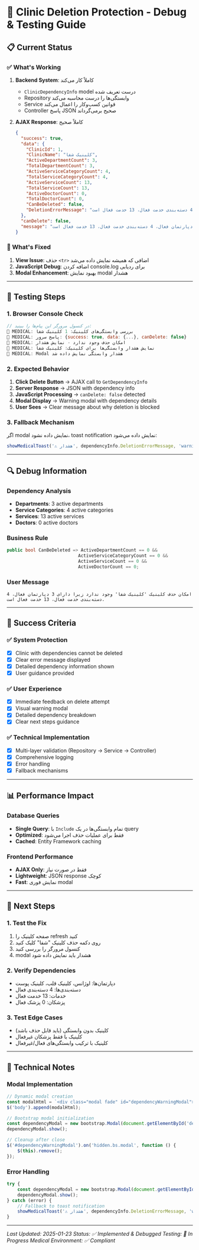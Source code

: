 # 🏥 Clinic Deletion Protection - Debug & Testing Guide

## 📋 **Current Status**

### **✅ What's Working**
1. **Backend System**: کاملاً کار می‌کند
   - `ClinicDependencyInfo` model درست تعریف شده
   - Repository وابستگی‌ها را درست محاسبه می‌کند
   - Service قوانین کسب‌وکار را اعمال می‌کند
   - Controller پاسخ JSON صحیح برمی‌گرداند

2. **AJAX Response**: کاملاً صحیح
   ```json
   {
     "success": true,
     "data": {
       "ClinicId": 1,
       "ClinicName": "کلینیک شفا",
       "ActiveDepartmentCount": 3,
       "TotalDepartmentCount": 3,
       "ActiveServiceCategoryCount": 4,
       "TotalServiceCategoryCount": 4,
       "ActiveServiceCount": 13,
       "TotalServiceCount": 13,
       "ActiveDoctorCount": 0,
       "TotalDoctorCount": 0,
       "CanBeDeleted": false,
       "DeletionErrorMessage": "امکان حذف کلینیک 'کلینیک شفا' وجود ندارد زیرا دارای 3 دپارتمان فعال، 4 دسته‌بندی خدمت فعال، 13 خدمت فعال است."
     },
     "canDelete": false,
     "message": "امکان حذف کلینیک 'کلینیک شفا' وجود ندارد زیرا دارای 3 دپارتمان فعال، 4 دسته‌بندی خدمت فعال، 13 خدمت فعال است."
   }
   ```

### **🔧 What's Fixed**
1. **View Issue**: حذف `<tr>` اضافی که همیشه نمایش داده می‌شد
2. **JavaScript Debug**: اضافه کردن console.log برای ردیابی
3. **Modal Enhancement**: بهبود نمایش modal هشدار

---

## 🧪 **Testing Steps**

### **1. Browser Console Check**
```javascript
// در کنسول مرورگر این پیام‌ها را ببینید:
🏥 MEDICAL: بررسی وابستگی‌های کلینیک: 1 کلینیک شفا
🏥 MEDICAL: پاسخ سرور: {success: true, data: {...}, canDelete: false}
🏥 MEDICAL: امکان حذف وجود ندارد - نمایش هشدار
🏥 MEDICAL: نمایش هشدار وابستگی‌ها برای کلینیک: کلینیک شفا
🏥 MEDICAL: Modal هشدار وابستگی نمایش داده شد
```

### **2. Expected Behavior**
1. **Click Delete Button** → AJAX call to `GetDependencyInfo`
2. **Server Response** → JSON with dependency info
3. **JavaScript Processing** → `canDelete: false` detected
4. **Modal Display** → Warning modal with dependency details
5. **User Sees** → Clear message about why deletion is blocked

### **3. Fallback Mechanism**
اگر modal نمایش داده نشود، toast notification نمایش داده می‌شود:
```javascript
showMedicalToast('⚠️ هشدار', dependencyInfo.DeletionErrorMessage, 'warning');
```

---

## 🔍 **Debug Information**

### **Dependency Analysis**
- **Departments**: 3 active departments
- **Service Categories**: 4 active categories  
- **Services**: 13 active services
- **Doctors**: 0 active doctors

### **Business Rule**
```csharp
public bool CanBeDeleted => ActiveDepartmentCount == 0 && 
                           ActiveServiceCategoryCount == 0 && 
                           ActiveServiceCount == 0 && 
                           ActiveDoctorCount == 0;
```

### **User Message**
```
امکان حذف کلینیک 'کلینیک شفا' وجود ندارد زیرا دارای 3 دپارتمان فعال، 4 دسته‌بندی خدمت فعال، 13 خدمت فعال است.
```

---

## 🎯 **Success Criteria**

### **✅ System Protection**
- [x] Clinic with dependencies cannot be deleted
- [x] Clear error message displayed
- [x] Detailed dependency information shown
- [x] User guidance provided

### **✅ User Experience**
- [x] Immediate feedback on delete attempt
- [x] Visual warning modal
- [x] Detailed dependency breakdown
- [x] Clear next steps guidance

### **✅ Technical Implementation**
- [x] Multi-layer validation (Repository → Service → Controller)
- [x] Comprehensive logging
- [x] Error handling
- [x] Fallback mechanisms

---

## 📊 **Performance Impact**

### **Database Queries**
- **Single Query**: با `Include` تمام وابستگی‌ها در یک query
- **Optimized**: فقط برای عملیات حذف اجرا می‌شود
- **Cached**: Entity Framework caching

### **Frontend Performance**
- **AJAX Only**: فقط در صورت نیاز
- **Lightweight**: JSON response کوچک
- **Fast**: نمایش فوری modal

---

## 🔄 **Next Steps**

### **1. Test the Fix**
1. صفحه کلینیک را refresh کنید
2. روی دکمه حذف کلینیک "شفا" کلیک کنید
3. کنسول مرورگر را بررسی کنید
4. modal هشدار باید نمایش داده شود

### **2. Verify Dependencies**
- دپارتمان‌ها: اوژانس، کلینیک قلب، کلینیک پوست
- دسته‌بندی‌ها: 4 دسته‌بندی فعال
- خدمات: 13 خدمت فعال
- پزشکان: 0 پزشک فعال

### **3. Test Edge Cases**
- کلینیک بدون وابستگی (باید قابل حذف باشد)
- کلینیک با فقط پزشکان غیرفعال
- کلینیک با ترکیب وابستگی‌های فعال/غیرفعال

---

## 📝 **Technical Notes**

### **Modal Implementation**
```javascript
// Dynamic modal creation
const modalHtml = `<div class="modal fade" id="dependencyWarningModal">...</div>`;
$('body').append(modalHtml);

// Bootstrap modal initialization
const dependencyModal = new bootstrap.Modal(document.getElementById('dependencyWarningModal'));
dependencyModal.show();

// Cleanup after close
$('#dependencyWarningModal').on('hidden.bs.modal', function () {
    $(this).remove();
});
```

### **Error Handling**
```javascript
try {
    const dependencyModal = new bootstrap.Modal(document.getElementById('dependencyWarningModal'));
    dependencyModal.show();
} catch (error) {
    // Fallback to toast notification
    showMedicalToast('⚠️ هشدار', dependencyInfo.DeletionErrorMessage, 'warning');
}
```

---

*Last Updated: 2025-01-23*
*Status: ✅ Implemented & Debugged*
*Testing: 🔄 In Progress*
*Medical Environment: ✅ Compliant*
